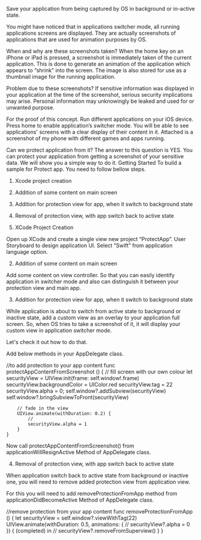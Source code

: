 Save your application from being captured by OS in background or in-active state.

You might have noticed that in applications switcher mode, all running applications screens are displayed. They are actually screenshots of applications that are used for animation purposes by OS.

When and why are these screenshots taken?
When the home key on an iPhone or iPad is pressed, a screenshot is immediately taken of the current application. This is done to generate an animation of the application which appears to “shrink” into the screen. The image is also stored for use as a thumbnail image for the running application. 

Problem due to these screenshots?
If sensitive information was displayed in your application at the time of the screenshot, serious security implications may arise. Personal information may unknowingly be leaked and used for or unwanted purpose.

For the proof of this concept. Run different applications on your iOS device. Press home to enable application’s switcher mode. You will be able to see applications' screens with a clear display of their content in it. Attached is a screenshot of my phone with different games and apps running.

 

Can we protect application from it?
The answer to this question is YES. You can protect your application from getting a screenshot of your sensitive data. We will show you a simple way to do it.
Getting Started
To build a sample for Protect app. You need to follow bellow steps.
1.    Xcode project creation
2.    Addition of some content on main screen
3.    Addition for protection view for app, when it switch to background state
4.    Removal of protection view, with app switch back to active state


1. XCode Project Creation

Open up XCode and create a single view new project “ProtectApp”. User Storyboard to design application UI. Select “Swift” from application language option. 

2. Addition of some content on main screen

Add some content on view controller. So that you can easily identify application in switcher mode and also can distinguish it between your protection view and main app.


3. Addition for protection view for app, when it switch to background state

While application is about to switch from active state to background or inactive state, add a custom view as an overlay to your application full screen. So, when OS tries to take a screenshot of it, it will display your custom view in application switcher mode.

Let's check it out how to do that.

Add below methods in your AppDelegate class.

//to add protection to your app content
func protectAppContentFromScreenshot ()
    {
        // fill screen with our own colour
        let securityView = UIView.init(frame: self.window!.frame)
        securityView.backgroundColor = UIColor.red
        securityView.tag = 22
        securityView.alpha = 0;
        self.window?.addSubview(securityView)
        self.window?.bringSubviewToFront(securityView)
        
        // fade in the view
        UIView.animate(withDuration: 0.2) {
            //
            securityView.alpha = 1
        }
    }


Now call protectAppContentFromScreenshot() from applicationWillResignActive 
Method of AppDelegate class.



4. Removal of protection view, with app switch back to active state

When application switch back to active state from background or inactive one, you will need to remove added protection view from application view.

For this you will need to add removeProtectionFromApp method from applicationDidBecomeActive Method of AppDelegate class.

//remove protection from your app content
func removeProtectionFromApp ()
    {
        let securityView = self.window?.viewWithTag(22)
        UIView.animate(withDuration: 0.5, animations: {
            //
            securityView?.alpha = 0
        }) { (completed) in
            //
            securityView?.removeFromSuperview()
        }
    }
